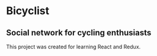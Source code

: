 # Bicyclist

## Social network for cycling enthusiasts

This project was created for learning React and Redux.
